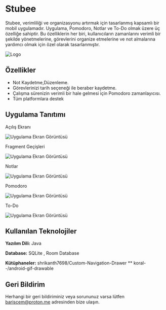 
# Stubee

Stubee, verimliliği ve organizasyonu artırmak için tasarlanmış kapsamlı bir mobil uygulamadır. Uygulama, Pomodoro, Notlar ve To-Do olmak üzere üç özelliğe sahiptir. Bu özelliklerin her biri, kullanıcıların zamanlarını verimli bir şekilde yönetmelerine, görevlerini organize etmelerine ve not almalarına yardımcı olmak için özel olarak tasarlanmıştır.



![Logo](https://i.hizliresim.com/8vjavuy.png)

    
## Özellikler

- Not Kaydetme,Düzenleme.
- Görevlerinizi tarih seçeneği ile beraber kaydetme.
- Çalışma sürenizin verimli bir hale gelmesi için Pomodoro zamanlayıcısı.
- Tüm platformlara destek

  
## Uygulama Tanıtımı

Açılış Ekranı

![Uygulama Ekran Görüntüsü](https://i.hizliresim.com/mczmpc8.gif)

Fragment Geçişleri 

![Uygulama Ekran Görüntüsü](https://i.hizliresim.com/40qghzn.gif)

Notlar

![Uygulama Ekran Görüntüsü](https://i.hizliresim.com/ek347o9.gif)

Pomodoro

![Uygulama Ekran Görüntüsü](https://i.hizliresim.com/279qhe4.gif)

To-Do

![Uygulama Ekran Görüntüsü](https://i.hizliresim.com/kn04lin.gif)
## Kullanılan Teknolojiler

**Yazılım Dili:** Java

**Database:** SQLite , Room Database

**Kütüphaneler:** 
shrikanth7698/Custom-Navigation-Drawer ** koral--/android-gif-drawable  

  
## Geri Bildirim

Herhangi bir geri bildiriminiz veya sorununuz varsa lütfen bariscem@proton.me adresinden bize ulaşın.

  